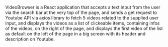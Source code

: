 VideoBrowser is a React application that accepts a text input from the user via the search bar at the very top of the page, and sends a get request to Youtube API via axios library to fetch 5 videos related to the supplied user input, and displays the videos as a list of clickeable items, containing infos of the videos, on the right of the page, and displays the first video of the list as default on the left of the page in a big screen with its header and description on Youtube.

